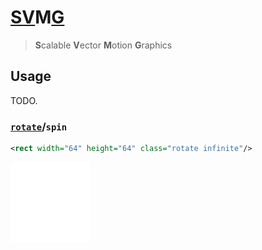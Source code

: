 [SV][svg]M[G][svg]
==================
> **S**calable **V**ector **M**otion **G**raphics

Usage
-----
TODO.

### [`rotate`]/`spin`
~~~ svg
<rect width="64" height="64" class="rotate infinite"/>
~~~
<img src="rotate-infinite.svg"/>


[svg]:        https://developer.mozilla.org/docs/Web/SVG
[`rotate`]:   https://developer.mozilla.org/docs/Web/CSS/rotate
